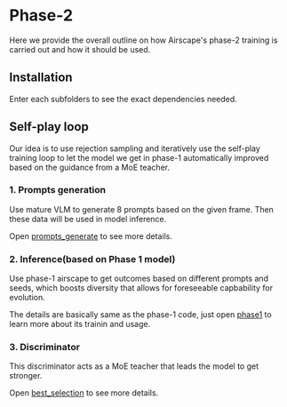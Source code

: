 # Phase-2

Here we provide the overall outline on how Airscape's phase-2 training is carried out and how it should be used.

## Installation

Enter each subfolders to see the exact dependencies needed.


## Self-play loop

Our idea is to use rejection sampling and iteratively use the self-play training loop to let the model we get in phase-1 automatically improved based on the guidance from a MoE teacher.

### 1. Prompts generation

Use mature VLM to generate 8 prompts based on the given frame. Then these data will be used in model inference.

Open [prompts_generate](https://github.com/EmbodiedCity/AirScape.code/edit/main/phase2/prompts_generate) to see more details.

### 2. Inference(based on Phase 1 model)

Use phase-1 airscape to get outcomes based on different prompts and seeds, which boosts diversity that allows for foreseeable capbability for evolution.

The details are basically same as the phase-1 code, just open [phase1](https://github.com/EmbodiedCity/AirScape.code/edit/main/phase1) to learn more about its trainin and usage.


### 3. Discriminator

This discriminator acts as a MoE teacher that leads the model to get stronger.

Open [best_selection](https://github.com/EmbodiedCity/AirScape.code/edit/main/phase2/best_selection) to see more details.






